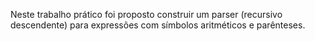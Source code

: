 Neste trabalho prático foi proposto construir um parser (recursivo descendente) para expressões com símbolos aritméticos e parênteses.
